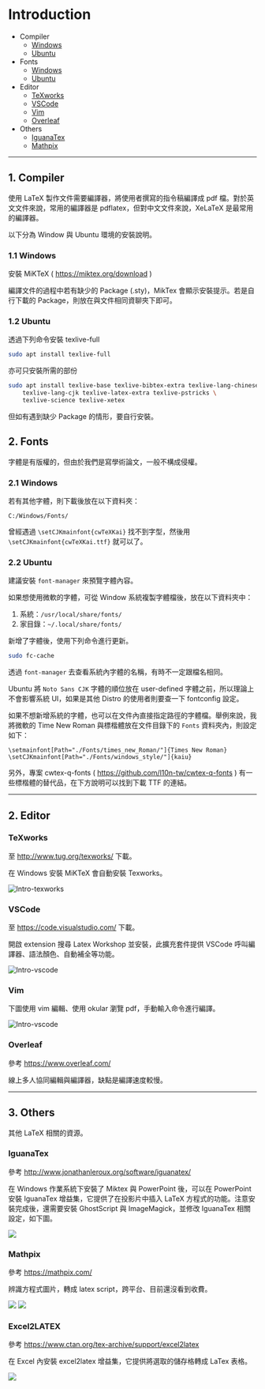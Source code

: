 # Introduction

- Compiler
    - [Windows](#Windows)
    - [Ubuntu](#Ubuntu)
- Fonts
    - [Windows](#Windows)
    - [Ubuntu](#Ubuntu)
- Editor
    - [TeXworks](#TeXworks)
    - [VSCode](#VSCode)
    - [Vim](#Vim)
    - [Overleaf](#Overleaf)
- Others
    - [IguanaTex](#IguanaTex)
    - [Mathpix](#Mathpix)

---

## 1. Compiler

使用 LaTeX 製作文件需要編譯器，將使用者撰寫的指令稿編譯成 pdf 檔。對於英文文件來說，常用的編譯器是 pdflatex，但對中文文件來說，XeLaTeX 是最常用的編譯器。

以下分為 Window 與 Ubuntu 環境的安裝說明。

### 1.1 Windows

安裝 MiKTeX ( https://miktex.org/download )

編譯文件的過程中若有缺少的 Package (.sty)，MikTex 會顯示安裝提示。若是自行下載的 Package，則放在與文件相同資聊夾下即可。

### 1.2 Ubuntu

透過下列命令安裝 texlive-full

```bash
sudo apt install texlive-full
```

亦可只安裝所需的部份

``` bash
sudo apt install texlive-base texlive-bibtex-extra texlive-lang-chinese \
    texlive-lang-cjk texlive-latex-extra texlive-pstricks \
    texlive-science texlive-xetex
```

但如有遇到缺少 Package 的情形，要自行安裝。

## 2. Fonts

字體是有版權的，但由於我們是寫學術論文，一般不構成侵權。

### 2.1 Windows

若有其他字體，則下載後放在以下資料夾：

```
C:/Windows/Fonts/
```

曾經遇過 ```\setCJKmainfont{cwTeXKai}``` 找不到字型，然後用 ```\setCJKmainfont{cwTeXKai.ttf}``` 就可以了。

### 2.2 Ubuntu

建議安裝 `font-manager` 來預覽字體內容。

如果想使用微軟的字體，可從 Window 系統複製字體檔後，放在以下資料夾中：
1. 系統：`/usr/local/share/fonts/`
2. 家目錄：`~/.local/share/fonts/`

新增了字體後，使用下列命令進行更新。

```bash
sudo fc-cache
```

透過 `font-manager` 去查看系統內字體的名稱，有時不一定跟檔名相同。

Ubuntu 將 `Noto Sans CJK` 字體的順位放在 user-defined 字體之前，所以理論上不會影響系統 UI，如果是其他 Distro 的使用者則要查一下 fontconfig 設定。

如果不想新增系統的字體，也可以在文件內直接指定路徑的字體檔。舉例來說，我將微軟的 Time New Roman 與標楷體放在文件目錄下的 `Fonts` 資料夾內，則設定如下：

```
\setmainfont[Path="./Fonts/times_new_Roman/"]{Times New Roman}
\setCJKmainfont[Path="./Fonts/windows_style/"]{kaiu}
```

另外，專案 cwtex-q-fonts ( https://github.com/l10n-tw/cwtex-q-fonts ) 有一些標楷體的替代品，在下方說明可以找到下載 TTF 的連結。

---

## 2. Editor

### TeXworks

至 http://www.tug.org/texworks/ 下載。

在 Windows 安裝 MiKTeX 會自動安裝 Texworks。

![Intro-texworks](./pics/Intro-texworks.png)

### VSCode

至 https://code.visualstudio.com/ 下載。

開啟 extension 搜尋 Latex Workshop 並安裝，此擴充套件提供 VSCode 呼叫編譯器、語法顏色、自動補全等功能。

![Intro-vscode](./pics/Intro-vscode.png)

### Vim

下圖使用 vim 編輯、使用 okular 瀏覽 pdf，手動輸入命令進行編譯。

![Intro-vscode](./pics/Intro-vim.png)

### Overleaf

參考 https://www.overleaf.com/

線上多人協同編輯與編譯器，缺點是編譯速度較慢。

---

## 3. Others

其他 LaTeX 相關的資源。

### IguanaTex

參考 http://www.jonathanleroux.org/software/iguanatex/

在 Windows 作業系統下安裝了 Miktex 與 PowerPoint 後，可以在 PowerPoint 安裝 IguanaTex 增益集，它提供了在投影片中插入 LaTeX 方程式的功能。注意安裝完成後，還需要安裝 GhostScript 與 ImageMagick，並修改 IguanaTex 相關設定，如下圖。

![](./pics/Intro-iguanatex2.png)

### Mathpix

參考 https://mathpix.com/

辨識方程式圖片，轉成 latex script，跨平台、目前還沒看到收費。

![](./pics//gif_2.gif)
![](./pics//gif_3.gif)

### Ex­cel2LATEX

參考 https://www.ctan.org/tex-archive/support/excel2latex

在 Excel 內安裝 excel2latex 增益集，它提供將選取的儲存格轉成 LaTex 表格。

![](./pics/UNKCihT.png)

